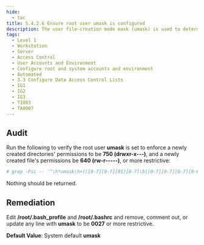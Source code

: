 ```yaml
---
hide:
  - toc
title: 5.4.2.6 Ensure root user umask is configured
description: The user file-creation mode mask (umask) is used to determine the file permission for newly created directories and files. In Linux, the default permissions for any newly created directory is 0777 (rwxrwxrwx), and for any newly created file it is 0666 (rw-rw-rw-). The umask modifies the default Linux permissions by restricting (masking) these permissions. The umask is not simply subtracted, but is processed bitwise. Bits set in the umask are cleared in the resulting file mode.
tags:
  - Level 1
  - Workstation
  - Server
  - Access Control
  - User Accounts and Environment
  - Configure root and system accounts and environment
  - Automated
  - 3.3 Configure Data Access Control Lists
  - IG1
  - IG2
  - IG3
  - T1083
  - TA0007
---
```


## Audit
Run the following to verify the root user **umask** is set to enforce a newly created directories' permissions to be **750 (drwxr-x---)**, and a newly created file's permissions be **640 (rw-r-----)**, or more restrictive:
```bash
# grep -Psi -- '^\h*umask\h+(([0-7][0-7][01][0-7]\b|[0-7][0-7][0-7][0-6]\b)|([0-7][01][0-7]\b|[0-7][0-7][0-6]\b)|(u=[rwx]{1,3},)?(((g=[rx]?[rx]?w[rx]?[rx]?\b)(,o=[rwx]{1,3})?)|((g=[wrx]{1,3},)?o=[wrx]{1,3}\b)))' /root/.bash_profile /root/.bashrc
```
Nothing should be returned.

## Remediation
Edit **/root/.bash_profile** and **/root/.bashrc** and remove, comment out, or update any line with **umask** to be **0027** or more restrictive.

**Default Value**:
System default **umask**
